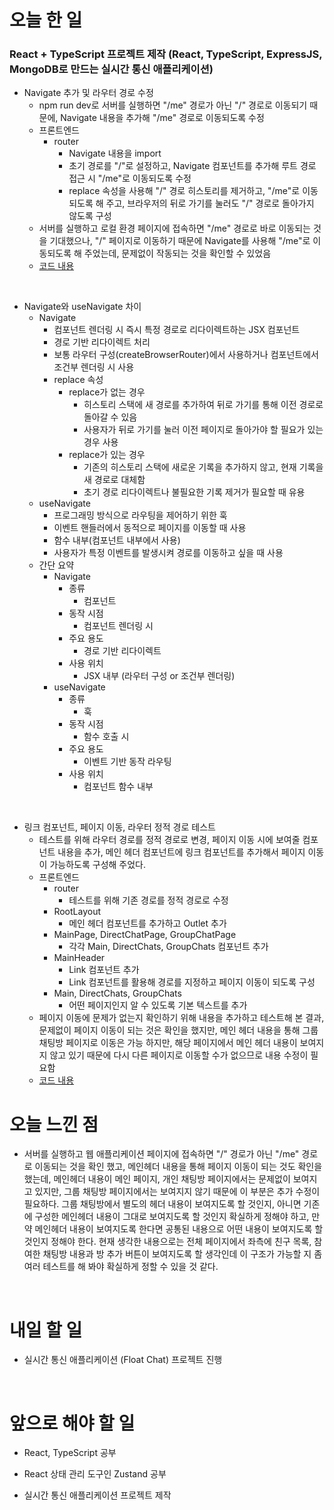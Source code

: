 # 오늘 한 일

### React + TypeScript 프로젝트 제작 (React, TypeScript, ExpressJS, MongoDB로 만드는 실시간 통신 애플리케이션)

- Navigate 추가 및 라우터 경로 수정
  - npm run dev로 서버를 실행하면 "/me" 경로가 아닌 "/" 경로로 이동되기 때문에, Navigate 내용을 추가해 "/me" 경로로 이동되도록 수정
  - 프론트엔드
    - router
      - Navigate 내용을 import
      - 초기 경로를 "/"로 설정하고, Navigate 컴포넌트를 추가해 루트 경로 접근 시 "/me"로 이동되도록 수정
      - replace 속성을 사용해 "/" 경로 히스토리를 제거하고, "/me"로 이동되도록 해 주고, 브라우저의 뒤로 가기를 눌러도 "/" 경로로 돌아가지 않도록 구성
  - 서버를 실행하고 로컬 환경 페이지에 접속하면 "/me" 경로로 바로 이동되는 것을 기대했으나, "/" 페이지로 이동하기 때문에 Navigate를 사용해 "/me"로 이동되도록 해 주었는데, 문제없이 작동되는 것을 확인할 수 있었음
  - [코드 내용](https://github.com/jeongsangtae/float-chat/commit/ec8d19e02cfdf4615aec2c9cffe5235c5bc710d7)

<br />

- Navigate와 useNavigate 차이
  - Navigate
    - 컴포넌트 렌더링 시 즉시 특정 경로로 리다이렉트하는 JSX 컴포넌트
    - 경로 기반 리다이렉트 처리
    - 보통 라우터 구성(createBrowserRouter)에서 사용하거나 컴포넌트에서 조건부 렌더링 시 사용
    - replace 속성
      - replace가 없는 경우
        - 히스토리 스택에 새 경로를 추가하여 뒤로 가기를 통해 이전 경로로 돌아갈 수 있음
        - 사용자가 뒤로 가기를 눌러 이전 페이지로 돌아가야 할 필요가 있는 경우 사용
      - replace가 있는 경우
        - 기존의 히스토리 스택에 새로운 기록을 추가하지 않고, 현재 기록을 새 경로로 대체함
        - 초기 경로 리다이렉트나 불필요한 기록 제거가 필요할 때 유용
  - useNavigate
    - 프로그래밍 방식으로 라우팅을 제어하기 위한 훅
    - 이벤트 핸들러에서 동적으로 페이지를 이동할 때 사용
    - 함수 내부(컴포넌트 내부에서 사용)
    - 사용자가 특정 이벤트를 발생시켜 경로를 이동하고 싶을 때 사용
  - 간단 요약
    - Navigate
      - 종류
        - 컴포넌트
      - 동작 시점
        - 컴포넌트 렌더링 시
      - 주요 용도
        - 경로 기반 리다이렉트
      - 사용 위치
        - JSX 내부 (라우터 구성 or 조건부 렌더링)
    - useNavigate
      - 종류
        - 훅
      - 동작 시점
        - 함수 호출 시
      - 주요 용도
        - 이벤트 기반 동작 라우팅
      - 사용 위치
        - 컴포넌트 함수 내부

<br />

- 링크 컴포넌트, 페이지 이동, 라우터 정적 경로 테스트
  - 테스트를 위해 라우터 경로를 정적 경로로 변경, 페이지 이동 시에 보여줄 컴포넌트 내용을 추가, 메인 헤더 컴포넌트에 링크 컴포넌트를 추가해서 페이지 이동이 가능하도록 구성해 주었다.
  - 프론트엔드
    - router
      - 테스트를 위해 기존 경로를 정적 경로로 수정
    - RootLayout
      - 메인 헤더 컴포넌트를 추가하고 Outlet 추가
    - MainPage, DirectChatPage, GroupChatPage
      - 각각 Main, DirectChats, GroupChats 컴포넌트 추가
    - MainHeader
      - Link 컴포넌트 추가
      - Link 컴포넌트를 활용해 경로를 지정하고 페이지 이동이 되도록 구성
    - Main, DirectChats, GroupChats
      - 어떤 페이지인지 알 수 있도록 기본 텍스트를 추가
  - 페이지 이동에 문제가 없는지 확인하기 위해 내용을 추가하고 테스트해 본 결과, 문제없이 페이지 이동이 되는 것은 확인을 했지만, 메인 헤더 내용을 통해 그룹 채팅방 페이지로 이동은 가능 하지만, 해당 페이지에서 메인 헤더 내용이 보여지지 않고 있기 때문에 다시 다른 페이지로 이동할 수가 없으므로 내용 수정이 필요함
  - [코드 내용](https://github.com/jeongsangtae/float-chat/commit/fa5a575894fd579a7c6098654605d7b1cfbc0e76)

# 오늘 느낀 점

- 서버를 실행하고 웹 애플리케이션 페이지에 접속하면 "/" 경로가 아닌 "/me" 경로로 이동되는 것을 확인 했고, 메인헤더 내용을 통해 페이지 이동이 되는 것도 확인을 했는데, 메인헤더 내용이 메인 페이지, 개인 채팅방 페이지에서는 문제없이 보여지고 있지만, 그룹 채팅방 페이지에서는 보여지지 않기 때문에 이 부분은 추가 수정이 필요하다. 그룹 채팅방에서 별도의 헤더 내용이 보여지도록 할 것인지, 아니면 기존에 구성한 메인헤더 내용이 그대로 보여지도록 할 것인지 확실하게 정해야 하고, 만약 메인헤더 내용이 보여지도록 한다면 공통된 내용으로 어떤 내용이 보여지도록 할 것인지 정해야 한다. 현재 생각한 내용으로는 전체 페이지에서 좌측에 친구 목록, 참여한 채팅방 내용과 방 추가 버튼이 보여지도록 할 생각인데 이 구조가 가능할 지 좀 여러 테스트를 해 봐야 확실하게 정할 수 있을 것 같다.

<br />

# 내일 할 일

- 실시간 통신 애플리케이션 (Float Chat) 프로젝트 진행

<br />

# 앞으로 해야 할 일

- React, TypeScript 공부

- React 상태 관리 도구인 Zustand 공부

- 실시간 통신 애플리케이션 프로젝트 제작

